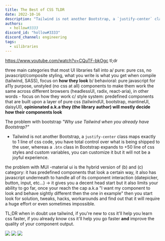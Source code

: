 ```yaml
---
title: The Best of CSS TLDR
date: 2022-10-16
description: "Tailwind is not another Bootstrap, a `justify-center` class maps exactly to 1 line of css code, you have total control over what is being shipped to the user, whereas a `.btn` class in Bootstrap expands to +50 line of css styles and custom variables, you can customize it but it will not be a joyful experience."
authors:
  - hollow#3333
discord_id: "hollow#3333"
discord_channel: engineering
tags:
  - uilibraries
---
```


https://www.youtube.com/watch?v=CQuTF-bkOgc
tl;dr

three main categories that most UI libraries fall into
a/ pure: pure css, no javascript/composite styling, what you write is what you get when compile (tailwind, SASS), focus on **how they look**
b/ behavioral: pure javascript for a11y purpose, unstyled (no css at all) components to make them work the same across different browsers (headlessUI, radix, react-aria), in other words - focus on how they work
c/ style system: predefined components that are built upon a layer of pure css (tailwindUI, bootstrap, mantineUI, daisyUI), **opinionated a.k.a they (the library author) will mostly decide how their components look**

The problem with bootstrap
_"Why use Tailwind when you already have Bootstrap?"_

- Tailwind is not another Bootstrap, a `justify-center` class maps exactly to 1 line of css code, you have total control over what is being shipped to the user, whereas a `.btn` class in Bootstrap expands to +50 line of css styles and custom variables, you can customize it but it will not be a joyful experience.

the problem with MUI
-material ui is the hybrid version of (b) and (c) category: it has predefined components that look a certain way, it also has javascript underneath to handle all of its component interaction (datepicker, button, input, etc...) -> it gives you a decent head start but it also limits your ability to go far, once your reach the cap a.k.a "I want my component to look and behave sightly different then the one in example" then you start look for solution, tweaks, hacks, workarounds and find out that it will require a huge effort or even sometimes impossible.

TL;DR when in doubt use tailwind, if you're new to css it'll help you learn css faster, if you already know css it'll help you go faster **and** improve the quality of your component output.

![](assets/202210162154---the-best-of-css-tldr_pasted-image-20221016215600.webp)
![](assets/202210162154---the-best-of-css-tldr_pasted-image-20221016215643.webp)
![](assets/202210162154---the-best-of-css-tldr_pasted-image-20221016215646.webp)
